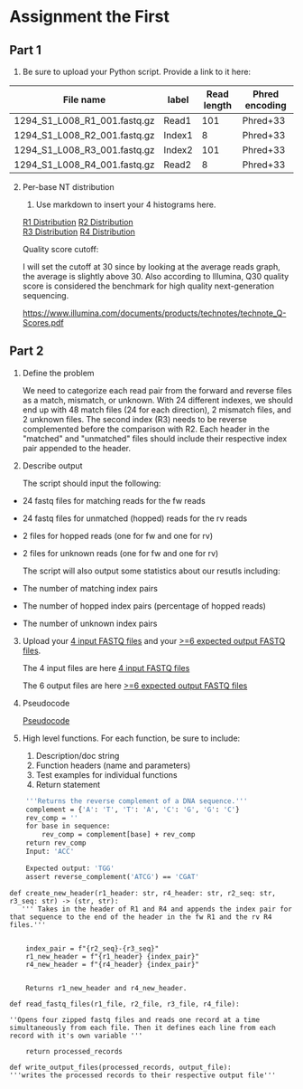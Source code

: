 # Assignment the First

## Part 1
1. Be sure to upload your Python script. Provide a link to it here:

| File name | label | Read length | Phred encoding |
|---|---|---|---|
| 1294_S1_L008_R1_001.fastq.gz | Read1 |  101| Phred+33  |
| 1294_S1_L008_R2_001.fastq.gz | Index1 | 8 |  Phred+33 |
| 1294_S1_L008_R3_001.fastq.gz | Index2 | 101 |  Phred+33 |
| 1294_S1_L008_R4_001.fastq.gz | Read2 | 8 |  Phred+33 |

2. Per-base NT distribution
    1. Use markdown to insert your 4 histograms here.

    [R1 Distribution](https://github.com/Mahmoud-56/Demultiplex/blob/master/Assignment-the-first/quality_score_distribution_Read1.png)
     [R2 Distribution](https://github.com/Mahmoud-56/Demultiplex/blob/master/Assignment-the-first/quality_score_distribution_Index1.png)  
     [R3 Distribution](https://github.com/Mahmoud-56/Demultiplex/blob/master/Assignment-the-first/quality_score_distribution_Index2.png) 
     [R4 Distribution](https://github.com/Mahmoud-56/Demultiplex/blob/master/Assignment-the-first/quality_score_distribution_Read2.png)       
  

    Quality score cutoff:

    I will set the cutoff at 30 since by looking at the average reads graph, the average is slightly above 30. Also according to Illumina, Q30 quality score is considered the benchmark for high quality next-generation sequencing.

    https://www.illumina.com/documents/products/technotes/technote_Q-Scores.pdf


## Part 2
1. Define the problem
   
   We need to categorize each read pair from the forward and reverse files as a match, mismatch, or unknown. With 24 different indexes, we should end up with 48 match files (24 for each direction), 2 mismatch files, and 2 unknown files. The second index (R3) needs to be reverse complemented before the comparison with R2. Each header in the "matched" and "unmatched" files should include their respective index pair appended to the header. 
2. Describe output 

    The script should input the following:
- 24 fastq files for matching reads for the fw reads
- 24 fastq files for unmatched (hopped) reads for the rv reads
- 2 files for hopped reads (one for fw and one for rv)
- 2 files for unknown reads (one for fw and one for rv)

    The script will also output some statistics about our resutls including: 

- The number of matching index pairs 
- The number of hopped index pairs (percentage of hopped reads)
- The number of unknown index pairs 
3. Upload your [4 input FASTQ files](../TEST-input_FASTQ) and your [>=6 expected output FASTQ files](../TEST-output_FASTQ).

    The 4 input files are here [4 input FASTQ files](../TEST-input_FASTQ)
   
    The 6 output files are here [>=6 expected output FASTQ files](../TEST-output_FASTQ)


4. Pseudocode
    
    [Pseudocode](https://github.com/Mahmoud-56/Demultiplex/blob/master/pseudocode) 
5. High level functions. For each function, be sure to include:
    1. Description/doc string
    2. Function headers (name and parameters)
    3. Test examples for individual functions
    4. Return statement




```def reverse_complement(sequence: str) -> str:
    '''Returns the reverse complement of a DNA sequence.'''
    complement = {'A': 'T', 'T': 'A', 'C': 'G', 'G': 'C'}
    rev_comp = ''
    for base in sequence:
        rev_comp = complement[base] + rev_comp
    return rev_comp
    Input: 'ACC'
    
    Expected output: 'TGG' 
    assert reverse_complement('ATCG') == 'CGAT'
````
```
def create_new_header(r1_header: str, r4_header: str, r2_seq: str, r3_seq: str) -> (str, str):
   ''' Takes in the header of R1 and R4 and appends the index pair for that sequence to the end of the header in the fw R1 and the rv R4 files.'''


    index_pair = f"{r2_seq}-{r3_seq}"
    r1_new_header = f"{r1_header} {index_pair}"
    r4_new_header = f"{r4_header} {index_pair}"


    Returns r1_new_header and r4_new_header.
````
````
def read_fastq_files(r1_file, r2_file, r3_file, r4_file):

''Opens four zipped fastq files and reads one record at a time simultaneously from each file. Then it defines each line from each record with it's own variable '''

    return processed_records
````

```
def write_output_files(processed_records, output_file):
'''writes the processed records to their respective output file'''
````
